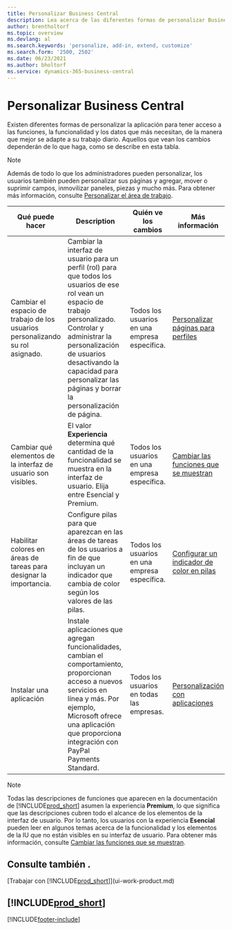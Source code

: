 ```yaml
---
title: Personalizar Business Central
description: Lea acerca de las diferentes formas de personalizar Business Central para mejorar el acceso a las funciones y características que más necesita según se adapte a su trabajo diario.
author: brentholtorf
ms.topic: overview
ms.devlang: al
ms.search.keywords: 'personalize, add-in, extend, customize'
ms.search.form: '2500, 2502'
ms.date: 06/23/2021
ms.author: bholtorf
ms.service: dynamics-365-business-central
---
```

# Personalizar Business Central

Existen diferentes formas de personalizar la aplicación para tener acceso a las funciones, la funcionalidad y los datos que más necesitan, de la manera que mejor se adapte a su trabajo diario. Aquellos que vean los cambios dependerán de lo que haga, como se describe en esta tabla.

> [!NOTE]
> Además de todo lo que los administradores pueden personalizar, los usuarios también pueden personalizar sus páginas y agregar, mover o suprimir campos, inmovilizar paneles, piezas y mucho más. Para obtener más información, consulte [Personalizar el área de trabajo](ui-personalization-user.md).

| Qué puede hacer    |  Description  |  Quién ve los cambios  |  Más información  |
|-----|---------------|---------|-------|
|Cambiar el espacio de trabajo de los usuarios personalizando su rol asignado.|Cambiar la interfaz de usuario para un perfil (rol) para que todos los usuarios de ese rol vean un espacio de trabajo personalizado. Controlar y administrar la personalización de usuarios desactivando la capacidad para personalizar las páginas y borrar la personalización de página.|Todos los usuarios en una empresa específica.|[Personalizar páginas para perfiles](ui-personalization-manage.md)|
|Cambiar qué elementos de la interfaz de usuario son visibles.|El valor **Experiencia** determina qué cantidad de la funcionalidad se muestra en la interfaz de usuario. Elija entre Esencial y Premium.|Todos los usuarios en una empresa específica.|[Cambiar las funciones que se muestran](ui-experiences.md)|
|Habilitar colores en áreas de tareas para designar la importancia.|Configure pilas para que aparezcan en las áreas de tareas de los usuarios a fin de que incluyan un indicador que cambia de color según los valores de las pilas.|Todos los usuarios en una empresa específica.|[Configurar un indicador de color en pilas](admin-how-set-up-colored-indicator-on-cues.md)|
|Instalar una aplicación|Instale aplicaciones que agregan funcionalidades, cambian el comportamiento, proporcionan acceso a nuevos servicios en línea y más. Por ejemplo, Microsoft ofrece una aplicación que proporciona integración con PayPal Payments Standard.|Todos los usuarios en todas las empresas.|[Personalización con aplicaciones](ui-extensions.md)|

> [!NOTE]
> Todas las descripciones de funciones que aparecen en la documentación de [!INCLUDE[prod_short](includes/prod_short.md)] asumen la experiencia **Premium**, lo que significa que las descripciones cubren todo el alcance de los elementos de la interfaz de usuario. Por lo tanto, los usuarios con la experiencia **Esencial** pueden leer en algunos temas acerca de la funcionalidad y los elementos de la IU que no están visibles en su interfaz de usuario. Para obtener más información, consulte [Cambiar las funciones que se muestran](ui-experiences.md).

## Consulte también .

[Trabajar con [!INCLUDE[prod_short](includes/prod_short.md)]](ui-work-product.md)  

## [!INCLUDE[prod_short](includes/free_trial_md.md)]  


[!INCLUDE[footer-include](includes/footer-banner.md)]
